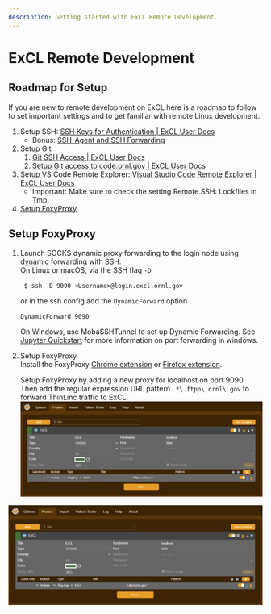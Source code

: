 ```yaml
---
description: Getting started with ExCL Remote Development.
---
```

# ExCL Remote Development

## Roadmap for Setup

If you are new to remote development on ExCL here is a roadmap to follow to set important settings and to get familiar with remote Linux development.

1. Setup SSH: [SSH Keys for Authentication | ExCL User Docs](https://docs.excl.ornl.gov/software/git#ssh-keys-for-authentication)
    - Bonus: [SSH-Agent and SSH Forwarding](https://docs.excl.ornl.gov/software/git#ssh-agent-and-ssh-forwarding)
2. Setup Git
    1. [Git SSH Access | ExCL User Docs](https://docs.excl.ornl.gov/software/git#git-ssh-access)
    2. [Setup Git access to code.ornl.gov | ExCL User Docs](https://docs.excl.ornl.gov/software/git#setup-git-access-to-code.ornl.gov)
3. Setup VS Code Remote Explorer: [Visual Studio Code Remote Explorer | ExCL User Docs](https://docs.excl.ornl.gov/quick-start-guides/visual-studio-code#remote-explorer)
    - Important: Make sure to check the setting Remote.SSH: Lockfiles in Tmp.
4. [Setup FoxyProxy](https://docs.excl.ornl.gov/quick-start-guides/excl-remote-development#setup-foxyproxy)

## Setup FoxyProxy

1. Launch SOCKS dynamic proxy forwarding to the login node using dynamic forwarding with SSH.\
    On Linux or macOS, via the SSH flag `-D`

    ```
     $ ssh -D 9090 <Username>@login.excl.ornl.gov
    ```

    or in the ssh config add the `DynamicForward` option

    ```
    DynamicForward 9090
    ```

    On Windows, use MobaSSHTunnel to set up Dynamic Forwarding. See [Jupyter Quickstart](jupyter-quick-start.md) for more information on port forwarding in windows.
2. Setup FoxyProxy\
    Install the FoxyProxy [Chrome extension](https://chrome.google.com/webstore/detail/foxyproxy-standard/gcknhkkoolaabfmlnjonogaaifnjlfnp) or [Firefox extension](https://addons.mozilla.org/en-US/firefox/addon/foxyproxy-standard/).

    Setup FoxyProxy by adding a new proxy for localhost on port 9090. Then add the regular expression URL pattern `.*\.ftpn\.ornl\.gov` to forward ThinLinc traffic to ExCL.
   ![proxy foxy settings](/assets/foxyproxy-settings.png)

![proxy foxy settings](/assets/foxyproxy-settings.png)